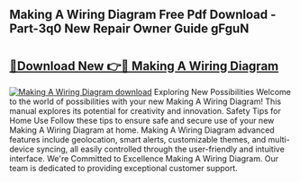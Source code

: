 ## Making A Wiring Diagram Free Pdf Download - Part-3q0 New Repair Owner Guide gFguN

# <h2><a href="http://dfpwsf.blite.top/?on=Making+A+Wiring+Diagram">🔗Download New 👉🔴 Making A Wiring Diagram</a></h2>

[![Making A Wiring Diagram download](https://i.imgur.com/lujVjoI.png)](http://dfpwsf.blite.top/?on=Making+A+Wiring+Diagram)
Exploring New Possibilities Welcome to the world of possibilities with your new Making A Wiring Diagram! This manual explores its potential for creativity and innovation. Safety Tips for Home Use Follow these tips to ensure safe and secure use of your new Making A Wiring Diagram at home. Making A Wiring Diagram advanced features include geolocation, smart alerts, customizable themes, and multi-device syncing, all easily controlled through the user-friendly and intuitive interface. We're Committed to Excellence Making A Wiring Diagram. Our team is dedicated to providing exceptional customer support.
